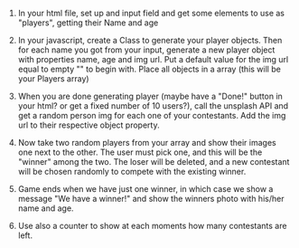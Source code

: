 
1. In your html file, set up and input field and get some elements to use as "players", getting their Name and age

2. In your javascript, create a Class to generate your player objects. Then for each name you got from your input, generate a new player object with properties name, age and img url. Put a default value for the img url equal to empty "" to begin with. Place all objects in a array (this will be your Players array)

3. When you are done generating player (maybe have a "Done!" button in your html? or get a fixed number of 10 users?), call the unsplash API and get a random person img for each one of your contestants. Add the img url to their respective object property.

4. Now take two random players from your array and show their images one next to the other. The user must pick one, and this will be the "winner" among the two. The loser will be deleted, and a new contestant will be chosen randomly to compete with the existing winner.

5. Game ends when we have just one winner, in which case we show a message "We have a winner!" and show the winners photo with his/her name and age.

6. Use also a counter to show at each moments how many contestants are left.
